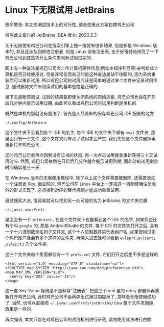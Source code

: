 # Linux 下无限试用 JetBrains

致命警告: 本文仅阐述技术上的可行性, 请勿使用此方案白嫖鸡巴公司

撰写此文章时的 JetBrains IDEA 版本: 2020.2.3

关于无限使用鸡巴公司在搜索引擎上搜一搜就有很多结果, 但是都是 Windows 版本的, 并且还涉及到修改注册表. 但是 Linux 没有注册表, 出于好奇特地研究了一下鸡巴公司到底是凭什么条件来判断试用过期的.

网上有一种说法是鸡巴公司会上传计算机硬件信息\(例如主板序列号等\)来判断此计算机是否已经使用过. 但是非常显而易见的是这种说法是站不住脚的, 因为系统重装后可以重新试用. 所以鸡巴公司的试用应该是简单的通过某个文件来记录试用信息, 通过删除文件来继续试用的基本思路是正确的.

接下去是断网测试, 试验的结果是即使关闭系统的网络连接, 鸡巴公司也会在开启后几分钟内提示试用过期, 由此可以看出鸡巴公司的试用判断是单机的.

既然是单机的那就没有魔法了. 首先是人尽皆知的保存鸡巴公司 IDE 配置的地方

```text
~/.config/JetBrains
```

这个文件夹下会看到各个 IDE 的名字, 每个 IDE 的文件夹下都有 `eval` 文件夹, 那里面只有一个文件, 这个文件夹只有点了试用才会产生. 我们先把这个文件删掉再重新打开鸡巴公司.

这时鸡巴公司会再次回到没有证书的状态, 再一次点击试用就会重新获得三十天试用时长. 然而, 鸡巴公司依然在开启后几分钟就会提示试用到期, 而此时的试用剩余时间确实是三十天.

在 Windows 版本的无限使用教程中, 除了以上这个文件需要被删除, 还需要改动一个注册表 Key. 很显然的, 鸡巴公司在 Linux 平台上一定把这一机制使用注册表外的形式实现了. 必须找到对应的替代机制才能成功重置试用.

通过搜索大法, 很容易就可以找到另一处可疑的名为 jetbrains 的文件夹位置

```text
~/.java/.userPrefs
```

里面会有一个 `jetbrains` , 在这个文件夹下也能看到各个 IDE 的名字, 如果旁边还有个叫 `google` 的, 那是 AndroidStudio 的文件. 每个 IDE 的文件夹打开之后, 会有一个十六进制数命名的子文件夹, 这个十六进制数其实代表用户名, 如果使用过多个鸡巴账户就会有多个这样的文件夹. 再深入进去就可以看到 `evlsprt` ,`evlsprt2` ,`evlsprt3` 几个文件夹.

这三个文件夹每个里面都会有一个 `prefs.xml` 文件. 它们打开之后差不多是这样的

```text
<?xml version="1.0" encoding="UTF-8" standalone="no"?>
<!DOCTYPE map SYSTEM "http://java.sun.com/dtd/preferences.dtd">
<map MAP_XML_VERSION="1.0">
  <entry key="202" value="-15"/>
</map>
```

这一套 Key-Value 存储是不是非常"注册表". 把这三个 xml 里的 entry 都删掉再重新打开鸡巴公司, 此时鸡巴公司不会再弹出试用过期提示了, 意味着无限使用成功了. 当然, 也可以直接把 `~/.java/.userPrefs/jetbrains/idea` 整个文件夹删掉, 效果是一样的.

再次强调, 本文只旨在对鸡巴公司的试用机制进行研究, 请勿使用此法进行白嫖.


